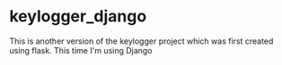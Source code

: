 # keylogger_django
This is another version of the keylogger project which was first created using flask.
This time I'm using Django
